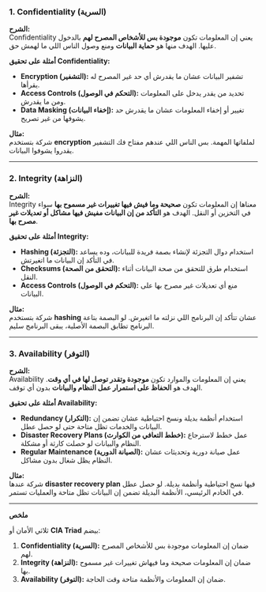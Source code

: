 
### **1. Confidentiality (السرية)**

**الشرح:**  
Confidentiality يعني إن المعلومات تكون **موجودة بس للأشخاص المصرح لهم** بالدخول عليها. الهدف منها هو **حماية البيانات** ومنع وصول الناس اللي ما لهمش حق.

**أمثلة على تحقيق Confidentiality:**
- **Encryption (التشفير):** تشفير البيانات عشان ما يقدرش أي حد غير المصرح له يقرأها.
- **Access Controls (التحكم في الوصول):** تحديد من يقدر يدخل على المعلومات ومن ما يقدرش.
- **Data Masking (إخفاء البيانات):** تغيير أو إخفاء المعلومات عشان ما يقدرش حد يشوفها من غير تصريح.

**مثال:**  
شركة بتستخدم **encryption** لملفاتها المهمة. بس الناس اللي عندهم مفتاح فك التشفير يقدروا يشوفوا البيانات.

---

### **2. Integrity (النزاهة)**

**الشرح:**  
Integrity معناها إن المعلومات تكون **صحيحة وما فيش فيها تغييرات غير مسموح بها** سواء في التخزين أو النقل. الهدف هو **التأكد من إن البيانات مفيش فيها مشاكل أو تعديلات غير مصرح بها**.

**أمثلة على تحقيق Integrity:**
- **Hashing (التجزئة):** استخدام دوال التجزئة لإنشاء بصمة فريدة للبيانات، وده يساعد في التأكد إن البيانات ما اتغيرتش.
- **Checksums (التحقق من الصحة):** استخدام طرق للتحقق من صحة البيانات أثناء النقل.
- **Access Controls (التحكم في الوصول):** منع أي تعديلات غير مصرح بها على البيانات.

**مثال:**  
شركة بتستخدم **hashing** عشان تتأكد إن البرنامج اللي نزلته ما اتغيرش. لو البصمة بتاعة البرنامج تطابق البصمة الأصلية، يبقى البرنامج سليم.

---

### **3. Availability (التوفر)**

**الشرح:**  
Availability يعني إن المعلومات والموارد تكون **موجودة وتقدر توصل لها في أي وقت**. الهدف هو **الحفاظ على استمرار عمل النظام والبيانات** بدون أي توقف.

**أمثلة على تحقيق Availability:**
- **Redundancy (التكرار):** استخدام أنظمة بديلة ونسخ احتياطية عشان تضمن إن البيانات والخدمات تظل متاحة حتى لو حصل عطل.
- **Disaster Recovery Plans (خطط التعافي من الكوارث):** عمل خطط لاسترجاع النظام والبيانات لو حصلت كارثة أو مشكلة.
- **Regular Maintenance (الصيانة الدورية):** عمل صيانة دورية وتحديثات عشان النظام يظل شغال بدون مشاكل.

**مثال:**  
شركة عندها **disaster recovery plan** فيها نسخ احتياطية وأنظمة بديلة. لو حصل عطل في الخادم الرئيسي، الأنظمة البديلة تضمن إن البيانات تظل متاحة والعمليات تستمر.

---

**ملخص**

ثلاثي الأمان أو **CIA Triad** بيضم:
1. **Confidentiality (السرية):** ضمان إن المعلومات موجودة بس للأشخاص المصرح لهم.
2. **Integrity (النزاهة):** ضمان إن المعلومات صحيحة وما فيهاش تغييرات غير مسموح بها.
3. **Availability (التوفر):** ضمان إن المعلومات والأنظمة متاحة وقت الحاجة.

